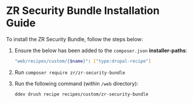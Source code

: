 # ZR Security Bundle Installation Guide

To install the ZR Security Bundle, follow the steps below:

1. Ensure the below has been added to the `composer.json` **installer-paths**:
    ```sh
    "web/recipes/custom/{$name}": ["type:drupal-recipe"]
    ```
2. Run `composer require zr/zr-security-bundle`
3. Run the following command (within `/web` directory):

    ```sh
    ddev drush recipe recipes/custom/zr-security-bundle
    ```
